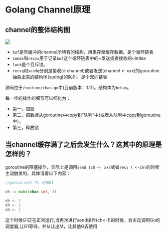 # Golang Channel原理

## channel的整体结构图



![](https://i6448038.github.io/img/channel/hchan.png)

- `buf`是有缓冲的channel所特有的结构，用来存储缓存数据。是个循环链表
- `sendx`和`recvx`用于记录`buf`这个循环链表中的~发送或者接收的~index
- `lock`是个互斥锁。
- `recvq`和`sendq`分别是接收(<-channel)或者发送(channel <- xxx)的goroutine抽象出来的结构体(sudog)的队列。是个双向链表

源码位于`/runtime/chan.go`中(目前版本：1.11)。结构体为`hchan`。



每一步的操作的细节可以细化为：

- 第一，加锁
- 第二，把数据从goroutine中copy到“队列”中(或者从队列中copy到goroutine中）。
- 第三，释放锁



## 当channel缓存满了之后会发生什么？这其中的原理是怎样的？

goroutine的阻塞操作，实际上是调用`send (ch <- xx)`或者`recv ( <-ch)`的时候主动触发的，具体请看以下内容：

```go
//goroutine1 中，记做G1

ch := make(chan int, 3)

ch <- 1
ch <- 1
ch <- 1
```

这个时候G1正在正常运行,当再次进行send操作(ch<-1)的时候，会主动调用Go的调度器,让G1等待，并从让出M，让其他G去使用